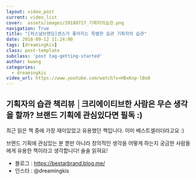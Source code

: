 ```yaml
---
layout: video_post
current: video_list
cover:  assets/images/20180727_기획자의습관.png
navigation: True
title: "[퍼스널브랜딩]센스가 좋아지는 특별한 습관 기획자의 습관"
date: 2018-09-12 11:24:00
tags: [dreamingkis]
class: post-template
subclass: 'post tag-getting-started'
author: kwang
categories:
  - dreamingkis
video_url: https://www.youtube.com/watch?v=HBxKnp-lBo0
---
```


## **기획자의 습관 책리뷰 │크리에이티브한 사람은 무슨 생각을 할까? 브랜드 기획에 관심있다면 필독 :)**

최근 읽은 책 중에 가장 재미있었고 유용했던 책입니다. 
이미 베스트셀러더라고요 :) 

브랜드 기획에 관심있는 분 뿐만 아니라 창의적인 생각을 어떻게 하는지 궁금한 사람들에게 
유용한 책이라고 생각합니다! 술술 읽혀요!    

* 블로그 : https://bestarbrand.blog.me/
* 인스타 : @dreamingkis